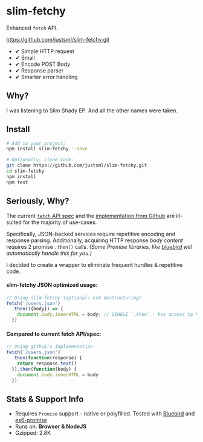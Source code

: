 # slim-fetchy

Enhanced `fetch` API.

https://github.com/justsml/slim-fetchy.git

* ✔ Simple HTTP request
* ✔ Small
* ✔ Encode POST Body
* ✔ Response parser
* ✔ Smarter error handling

## Why?

I was listening to Slim Shady EP.
And all the other names were taken.

## Install

```sh
# Add to your project:
npm install slim-fetchy --save

# Optionally, clone Code:
git clone https://github.com/justsml/slim-fetchy.git
cd slim-fetchy
npm install
npm test
```

## Seriously, Why?

The current [`fetch` API spec](https://fetch.spec.whatwg.org/)
and the [implementation from Github](https://github.github.io/fetch/) are ill-suited for the majority of use-cases.

Specifically, JSON-backed services require repetitive encoding and response parsing.
Additionally, acquiring HTTP response *body content* requires 2 promise `.then()` calls.
*(Some Promise libraries, like [bluebird](https://github.com/petkaantonov/bluebird) will automatically handle this for you.)*

I decided to create a wrapper to eliminate frequent hurdles &amp; repetitive code.

#### slim-fetchy JSON optimized usage:
```js
// Using slim-fetchy (optional: es6 destructuring)
fetch('/users.json')
  .then(({body}) => {
    document.body.innerHTML = body; // SINGLE `.then` - has access to headers, status & statusText
  })
```

#### Compared to current fetch API/spec:

```js
// Using github's implementation
fetch('/users.json')
  .then(function(response) {
    return response.text()
  }).then(function(body) {
    document.body.innerHTML = body
  })
```

## Stats & Support Info

* Requires `Promise` support - native or polyfilled. Tested with [Bluebird](https://www.npmjs.com/package/bluebird) and [es6-promise](https://www.npmjs.com/package/es6-promise)
* Runs on: **Browser &amp; NodeJS**
* Gzipped: 2.8K


